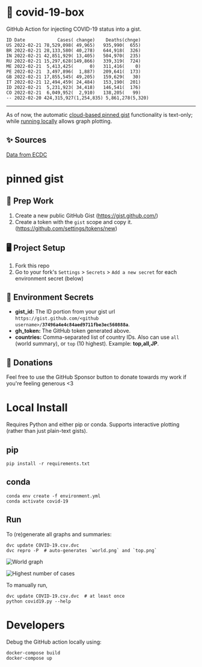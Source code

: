 # 🏥 covid-19-box

GitHub Action for injecting COVID-19 status into a gist.

```
ID Date            Cases( change)    Deaths(chnge)
US 2022-02-21 78,529,098( 49,965)   935,990(  655)
BR 2022-02-21 28,133,580( 40,278)   644,918(  326)
IN 2022-02-21 42,851,929( 13,405)   504,970(  235)
RU 2022-02-21 15,297,628(149,866)   339,319(  724)
ME 2022-02-21  5,413,425(      0)   311,416(    0)
PE 2022-02-21  3,497,896(  1,887)   209,641(  173)
GB 2022-02-21 17,855,545( 49,205)   159,629(   30)
IT 2022-02-21 12,494,459( 24,484)   153,190(  201)
ID 2022-02-21  5,231,923( 34,418)   146,541(  176)
CO 2022-02-21  6,049,952(  2,910)   138,205(   99)
-- 2022-02-20 424,315,927(1,254,835) 5,861,278(5,320)
```

---

As of now, the automatic [cloud-based pinned gist](#pinned-gist) functionality is text-only;
while [running locally](#local-install) allows graph plotting.

## ✨ Sources

[Data from ECDC](https://www.ecdc.europa.eu/en/publications-data/download-todays-data-geographic-distribution-covid-19-cases-worldwide)

# pinned gist

## 🎒 Prep Work
1. Create a new public GitHub Gist (https://gist.github.com/)
1. Create a token with the `gist` scope and copy it. (https://github.com/settings/tokens/new)

## 🖥 Project Setup
1. Fork this repo
1. Go to your fork's `Settings` > `Secrets` > `Add a new secret` for each environment secret (below)

## 🤫 Environment Secrets
- **gist_id:** The ID portion from your gist url `https://gist.github.com/<github username>/`**`37496a4e4c84aed9711fbe3ec560888a`**.
- **gh_token:** The GitHub token generated above.
- **countries:** Comma-separated list of country IDs. Also can use `all` (world summary), or `top` (10 highest). Example: **top,all,JP**.

## 💸 Donations

Feel free to use the GitHub Sponsor button to donate towards my work if you're feeling generous <3

# Local Install

Requires Python and either pip or conda. Supports interactive plotting (rather than just plain-text gists).

## pip

```
pip install -r requirements.txt
```

## conda

```
conda env create -f environment.yml
conda activate covid-19
```

## Run

To (re)generate all graphs and summaries:

```
dvc update COVID-19.csv.dvc
dvc repro -P  # auto-generates `world.png` and `top.png`
```

![World graph](world.png)

![Highest number of cases](top.png)

To manually run,

```
dvc update COVID-19.csv.dvc  # at least once
python covid19.py --help
```

# Developers

Debug the GitHub action locally using:

```
docker-compose build
docker-compose up
```
